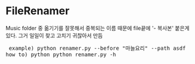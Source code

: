 # FileRenamer
Music folder 중 옮기기를 잘못해서 중복되는 이름 때문에 file끝에 '- 복사본' 붙은게 있다. 그거 일일이 찾고 고치기 귀찮아서 만듬 

<pre> example) python renamer.py --before "마늘요리" --path asdf
how to) python python renamer.py -h </pre>